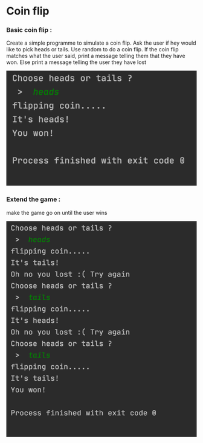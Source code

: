 # Coin flip

### Basic coin flip : 
Create a simple programme to simulate a coin flip. Ask the user if hey would like to pick heads or tails. Use random to do a coin flip. If the coin flip matches what the user said, print a message telling them that they have won. Else print a message telling the user they have lost

<p align="middle">
  <img src ="https://raw.githubusercontent.com/CHeffernan087/IntroductionToJava/main/coinFlip/images/Screenshot%202020-11-29%20at%2009.48.03.png" />
</p>

### Extend the game : 
make the game go on until the user wins

<p align="middle">
  <img src ="https://raw.githubusercontent.com/CHeffernan087/IntroductionToJava/main/coinFlip/images/Screenshot%202020-11-29%20at%2009.56.42.png" />
</p>
